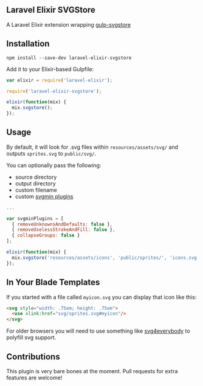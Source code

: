 ## Laravel Elixir SVGStore

A Laravel Elixir extension wrapping [gulp-svgstore](https://github.com/w0rm/gulp-svgstore)

## Installation

```
npm install --save-dev laravel-elixir-svgstore
```

Add it to your Elixir-based Gulpfile:

```js
var elixir = require('laravel-elixir');

require('laravel-elixir-svgstore');

elixir(function(mix) {
  mix.svgstore();
});
```

## Usage

By default, it will look for .svg files within ```resources/assets/svg/``` and outputs
```sprites.svg``` to ```public/svg/```.

You can optionally pass the following:

- source directory
- output directory
- custom filename
- custom [svgmin plugins](https://github.com/ben-eb/gulp-svgmin#plugins)

```js
...

var svgminPlugins = [
  { removeUnknownsAndDefaults: false },
  { removeUselessStrokeAndFill: false },
  { collapseGroups: false }
];

elixir(function(mix) {
  mix.svgstore('resources/assets/icons', 'public/sprites/', 'icons.svg', svgminPlugins);
});
```

## In Your Blade Templates

If you started with a file called ```myicon.svg``` you can display that icon like this:

```html
<svg style="width: .75em; height: .75em">
  <use xlink:href="svg/sprites.svg#myicon"/>
</svg>
```

For older browsers you will need to use something like [svg4everybody](https://github.com/jonathantneal/svg4everybody) to polyfill svg support.

## Contributions

This plugin is very bare bones at the moment. Pull requests for extra features are welcome!
